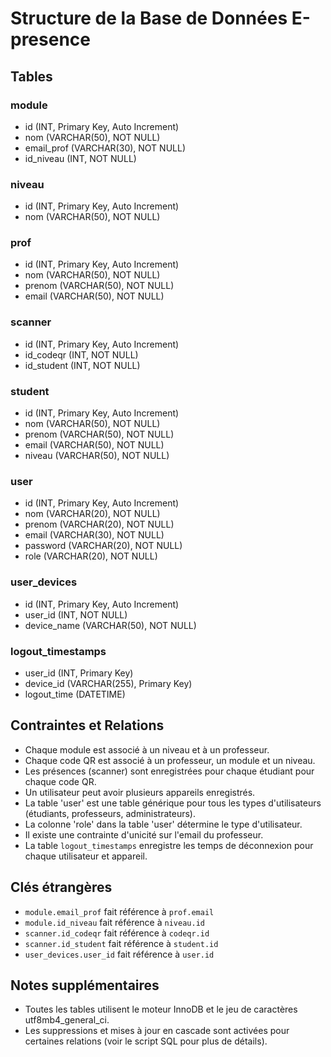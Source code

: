 # Structure de la Base de Données E-presence

## Tables

### module
- id (INT, Primary Key, Auto Increment)
- nom (VARCHAR(50), NOT NULL)
- email_prof (VARCHAR(30), NOT NULL)
- id_niveau (INT, NOT NULL)

### niveau
- id (INT, Primary Key, Auto Increment)
- nom (VARCHAR(50), NOT NULL)

### prof
- id (INT, Primary Key, Auto Increment)
- nom (VARCHAR(50), NOT NULL)
- prenom (VARCHAR(50), NOT NULL)
- email (VARCHAR(50), NOT NULL)

### scanner
- id (INT, Primary Key, Auto Increment)
- id_codeqr (INT, NOT NULL)
- id_student (INT, NOT NULL)

### student
- id (INT, Primary Key, Auto Increment)
- nom (VARCHAR(50), NOT NULL)
- prenom (VARCHAR(50), NOT NULL)
- email (VARCHAR(50), NOT NULL)
- niveau (VARCHAR(50), NOT NULL)

### user
- id (INT, Primary Key, Auto Increment)
- nom (VARCHAR(20), NOT NULL)
- prenom (VARCHAR(20), NOT NULL)
- email (VARCHAR(30), NOT NULL)
- password (VARCHAR(20), NOT NULL)
- role (VARCHAR(20), NOT NULL)

### user_devices
- id (INT, Primary Key, Auto Increment)
- user_id (INT, NOT NULL)
- device_name (VARCHAR(50), NOT NULL)

### logout_timestamps
- user_id (INT, Primary Key)
- device_id (VARCHAR(255), Primary Key)
- logout_time (DATETIME)


## Contraintes et Relations

- Chaque module est associé à un niveau et à un professeur.
- Chaque code QR est associé à un professeur, un module et un niveau.
- Les présences (scanner) sont enregistrées pour chaque étudiant pour chaque code QR.
- Un utilisateur peut avoir plusieurs appareils enregistrés.
- La table 'user' est une table générique pour tous les types d'utilisateurs (étudiants, professeurs, administrateurs).
- La colonne 'role' dans la table 'user' détermine le type d'utilisateur.
- Il existe une contrainte d'unicité sur l'email du professeur.
- La table `logout_timestamps` enregistre les temps de déconnexion pour chaque utilisateur et appareil.

## Clés étrangères

- `module.email_prof` fait référence à `prof.email`
- `module.id_niveau` fait référence à `niveau.id`
- `scanner.id_codeqr` fait référence à `codeqr.id`
- `scanner.id_student` fait référence à `student.id`
- `user_devices.user_id` fait référence à `user.id`

## Notes supplémentaires

- Toutes les tables utilisent le moteur InnoDB et le jeu de caractères utf8mb4_general_ci.
- Les suppressions et mises à jour en cascade sont activées pour certaines relations (voir le script SQL pour plus de détails).